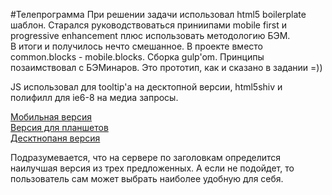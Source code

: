 #Телепрограмма
При решении задачи использовал html5 boilerplate шаблон. Старался руководствоваться приниипами
mobile first и progressive enhancement плюс использовать методологию БЭМ. <br>
В итоги и получилось нечто смешанное. В проекте вместо common.blocks - mobile.blocks. Сборка gulp'om. Принципы
позаимствовал с БЭМинаров. Это прототип, как и сказано в задании =))

JS использовал для tooltip'a на десктопной версии, html5shiv и полифилл для ie6-8 на медиа запросы.

[Мобильная версия](https://vchagaev.github.io/shri-task1-tv/mobile/index.html "Your TV shows")<br>
[Версия для планшетов](https://vchagaev.github.io/shri-task1-tv/pad/index.html "Your TV shows")<br>
[Десктнопаня версия](https://vchagaev.github.io/shri-task1-tv/desktop/index.html "Your TV shows")

Подразумевается, что на сервере по заголовкам определится наилучшая версия из трех предложенных. А если не подойдет, то пользователь сам может выбрать наиболее удобную для себя.
